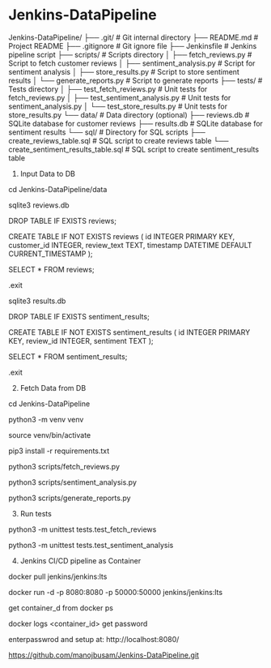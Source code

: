 # Jenkins-DataPipeline


Jenkins-DataPipeline/
├── .git/                       # Git internal directory
├── README.md                   # Project README
├── .gitignore                  # Git ignore file
├── Jenkinsfile                 # Jenkins pipeline script
├── scripts/                    # Scripts directory
│   ├── fetch_reviews.py        # Script to fetch customer reviews
│   ├── sentiment_analysis.py   # Script for sentiment analysis
│   ├── store_results.py        # Script to store sentiment results
│   └── generate_reports.py     # Script to generate reports
├── tests/                      # Tests directory
│   ├── test_fetch_reviews.py   # Unit tests for fetch_reviews.py
│   ├── test_sentiment_analysis.py  # Unit tests for sentiment_analysis.py
│   └── test_store_results.py   # Unit tests for store_results.py
└── data/                       # Data directory (optional)
    ├── reviews.db              # SQLite database for customer reviews
    ├── results.db              # SQLite database for sentiment results
    └── sql/                    # Directory for SQL scripts
        ├── create_reviews_table.sql          # SQL script to create reviews table
        └── create_sentiment_results_table.sql # SQL script to create sentiment_results table


1. Input Data to DB

cd Jenkins-DataPipeline/data

sqlite3 reviews.db

DROP TABLE IF EXISTS reviews;

CREATE TABLE IF NOT EXISTS reviews (
    id INTEGER PRIMARY KEY,
    customer_id INTEGER,
    review_text TEXT,
    timestamp DATETIME DEFAULT CURRENT_TIMESTAMP
);

SELECT * FROM reviews;

.exit

sqlite3 results.db

DROP TABLE IF EXISTS sentiment_results;

CREATE TABLE IF NOT EXISTS sentiment_results (
    id INTEGER PRIMARY KEY,
    review_id INTEGER,
    sentiment TEXT
);

SELECT * FROM sentiment_results;

.exit


2. Fetch Data from DB

cd Jenkins-DataPipeline 

python3 -m venv venv

source venv/bin/activate

pip3 install -r requirements.txt

python3 scripts/fetch_reviews.py

python3 scripts/sentiment_analysis.py

python3 scripts/generate_reports.py

3. Run tests

python3 -m unittest tests.test_fetch_reviews

python3 -m unittest tests.test_sentiment_analysis

4. Jenkins CI/CD pipeline as Container

docker pull jenkins/jenkins:lts

docker run -d -p 8080:8080 -p 50000:50000 jenkins/jenkins:lts

get container_d from
docker ps

docker logs <container_id>
get password 

enterpasswrod and setup at:
http://localhost:8080/

https://github.com/manojbusam/Jenkins-DataPipeline.git

